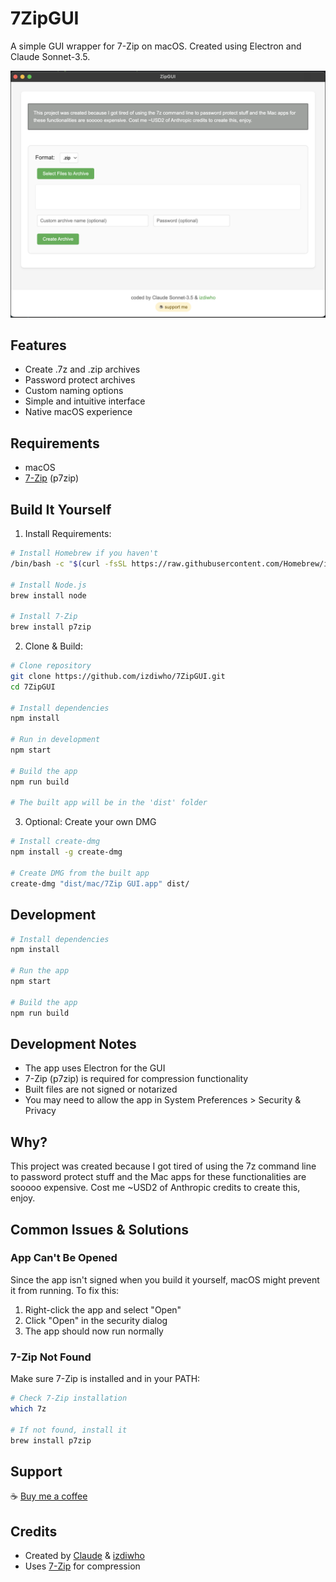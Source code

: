 # 7ZipGUI

A simple GUI wrapper for 7-Zip on macOS. Created using Electron and Claude Sonnet-3.5.

<img src="screenshot.png" width="600" alt="7ZipGUI Screenshot">

## Features
- Create .7z and .zip archives
- Password protect archives
- Custom naming options
- Simple and intuitive interface
- Native macOS experience

## Requirements
- macOS
- [7-Zip](https://www.7-zip.org/) (p7zip)

## Build It Yourself

1. Install Requirements:
```bash
# Install Homebrew if you haven't
/bin/bash -c "$(curl -fsSL https://raw.githubusercontent.com/Homebrew/install/HEAD/install.sh)"

# Install Node.js
brew install node

# Install 7-Zip
brew install p7zip
```

2. Clone & Build:
```bash
# Clone repository
git clone https://github.com/izdiwho/7ZipGUI.git
cd 7ZipGUI

# Install dependencies
npm install

# Run in development
npm start

# Build the app
npm run build

# The built app will be in the 'dist' folder
```

3. Optional: Create your own DMG
```bash
# Install create-dmg
npm install -g create-dmg

# Create DMG from the built app
create-dmg "dist/mac/7Zip GUI.app" dist/
```

## Development

```bash
# Install dependencies
npm install

# Run the app
npm start

# Build the app
npm run build
```

## Development Notes

- The app uses Electron for the GUI
- 7-Zip (p7zip) is required for compression functionality
- Built files are not signed or notarized
- You may need to allow the app in System Preferences > Security & Privacy

## Why?

This project was created because I got tired of using the 7z command line to password protect stuff and the Mac apps for these functionalities are sooooo expensive. Cost me ~USD2 of Anthropic credits to create this, enjoy.

## Common Issues & Solutions

### App Can't Be Opened
Since the app isn't signed when you build it yourself, macOS might prevent it from running. To fix this:

1. Right-click the app and select "Open"
2. Click "Open" in the security dialog
3. The app should now run normally

### 7-Zip Not Found
Make sure 7-Zip is installed and in your PATH:
```bash
# Check 7-Zip installation
which 7z

# If not found, install it
brew install p7zip
```

## Support

☕ [Buy me a coffee](https://buymeacoffee.com/izdiwho/)

## Credits

- Created by [Claude](https://anthropic.com/claude) & [izdiwho](https://izdiwho.com)
- Uses [7-Zip](https://www.7-zip.org/) for compression